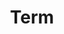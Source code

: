 ---
title: "Term"
layout: "term"
slug: "term"
readingTime: false
menu:
    main:
        weight: 2
        params: 
            icon: terminal
---